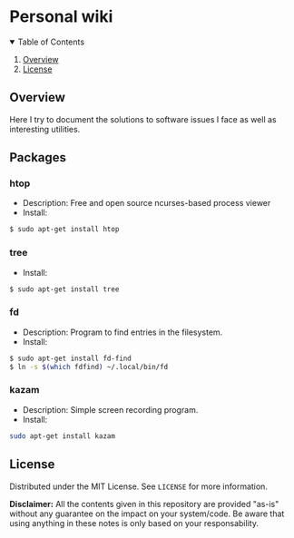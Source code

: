 # Personal wiki

<!-- TABLE OF CONTENTS -->
<details open="open">
  <summary>Table of Contents</summary>
  <ol>
    <li>
      <a href="#overview">Overview</a>
    </li>
    <li>
      <a href="#license">License</a>
    </li>
  </ol>
</details>

## Overview

Here I try to document the solutions to software issues I face as well as interesting utilities.

## Packages

### htop
- Description: Free and open source ncurses-based process viewer
- Install:
```sh
$ sudo apt-get install htop
```
### tree
- Install:
```sh
$ sudo apt-get install tree
```

### fd
- Description: Program to find entries in the filesystem.
- Install:
```sh
$ sudo apt-get install fd-find
$ ln -s $(which fdfind) ~/.local/bin/fd
```

### kazam
- Description: Simple screen recording program.
- Install:
```bash
sudo apt-get install kazam
```

## License

Distributed under the MIT License. See `LICENSE` for more information.

**Disclaimer:** All the contents given in this repository are provided "as-is" without any guarantee on the impact on your system/code. 
Be aware that using anything in these notes is only based on your responsability.
